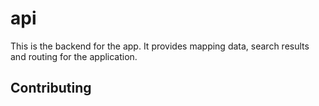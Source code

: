 # api

This is the backend for the app. It provides mapping data, search results and routing for the application.

## Contributing

